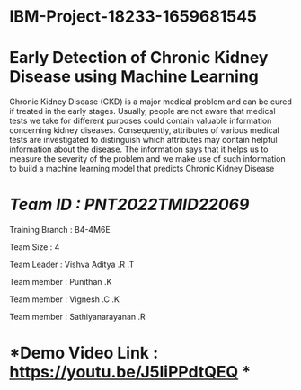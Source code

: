 # IBM-Project-18233-1659681545

# Early Detection of Chronic Kidney Disease using Machine Learning

Chronic Kidney Disease (CKD) is a major medical problem and can be cured if treated in the early stages.
Usually, people are not aware that medical tests we take for different purposes could contain valuable information concerning kidney diseases. 
Consequently, attributes of various medical tests are investigated to distinguish which attributes may contain helpful information about the disease. 
The information says that it helps us to measure the severity of the problem and we make use of such information to build a machine learning model that predicts Chronic Kidney Disease



# *Team ID : PNT2022TMID22069*

Training Branch : B4-4M6E

Team Size : 4

Team Leader : Vishva Aditya .R .T

Team member : Punithan .K

Team member : Vignesh .C .K

Team member : Sathiyanarayanan .R


# *Demo Video Link : https://youtu.be/J5liPPdtQEQ *
